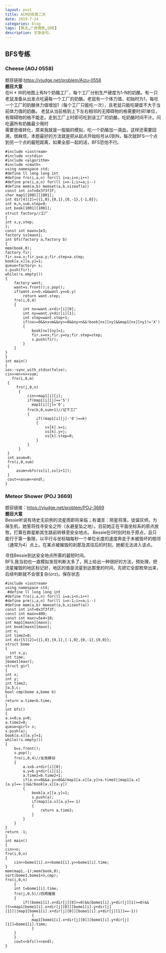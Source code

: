 ```yaml
---
layout: post
title: ACM训练第二天
date: 2019-7-24
categories: blog
tags: [算法,广度搜索,训练]
description: 文章金句。
---
```



## BFS专练

### Cheese (AOJ 0558)
题目链接:<https://vjudge.net/problem/Aizu-0558><br/>
**题目大意**<br/>
在H * W的地图上有N个奶酪工厂，每个工厂分别生产硬度为1-N的奶酪。有一只老鼠准备从出发点吃遍每一个工厂的奶酪。老鼠有一个体力值，初始时为1，每吃一个工厂的奶酪体力值增加1（每个工厂只能吃一次），且老鼠只能吃硬度不大于当前体力值的奶酪。 老鼠从当前格到上下左右相邻的无障碍物的格需要时间1单位，有障碍物的格不能走。走到工厂上时即可吃到该工厂的奶酪，吃奶酪时间不计。问吃遍所有奶酪最少用时<br/>
需要思维转化，原来我就是一股脑的模拟，吃一个奶酪加一滴血，这样还需要回溯，很麻烦，本题最好的方法就是把从起点开始标号从0到N，每次就BFS一个点到另一个点的最短距离，如果全部一起的话，BFS恐怕不行。<br/>

    #include <iostream>
    #include <cstdio>
    #include <algorithm>
    #include <cmath>
    using namespace std;
    #define ll long long int
    #define fro(i,a,n) for(ll i=a;i<n;i++)
    #define pre(i,a,n) for(ll i=n-1;i>=a;i--)
    #define mem(a,b) memset(a,b,sizeof(a))
    const int inf=0x3f3f3f;
    char map1[1001][1001];
    int dir[4][2]={{1,0},{0,1},{0,-1},{-1,0}};
    int m,n,sum,step=0;
    int book[1001][1001];
    struct factory//工厂
    {
    int x,y,step;
    };
    const int maxn=1e3;
    factory ss[maxn];
    int bfs(factory a,factory b)
    {
    mem(book,0);
    factory fir;
    fir.x=a.x;fir.y=a.y;fir.step=a.step;
    book[a.x][a.y]=1;
    queue<factory> s;
    s.push(fir);
    while(!s.empty())
    {
        factory want;
        want=s.front();s.pop();
        if(want.x==b.x&&want.y==b.y)
            return want.step;
        fro(i,0,4)
        {
            int nx=want.x+dir[i][0];
            int ny=want.y+dir[i][1];
            int step=want.step+1;
            if(nx>=0&&nx<m&&ny>=0&&ny<n&&!book[nx][ny]&&map1[nx][ny]!='X')
            {
                book[nx][ny]=1;
                fir.x=nx;fir.y=ny;fir.step=step;
                s.push(fir);
            }
        }
    }
    }
    int main()
    {
    ios::sync_with_stdio(false);
    cin>>m>>n>>sum;
       fro(i,0,m)
     {
         fro(j,0,n)
          {
              cin>>map1[i][j];
              if(map1[i][j]=='S')
                map1[i][j]='0';
              fro(k,0,sum+1)//记下工厂
              {
                  if((map1[i][j]-'0')==k)
                  {
                      ss[k].x=i;
                      ss[k].y=j;
                      ss[k].step=0;
                  }
              }
          }
     }
     int asum=0;
     fro(i,0,sum)
     {
         asum+=bfs(ss[i],ss[i+1]);
     }
     cout<<asum<<endl;
    }

### Meteor Shower (POJ 3669)
题目链接：<https://vjudge.net/problem/POJ-3669><br/>
**题目大意**<br/>
Bessie听说有场史无前例的流星雨即将来临；有谶言：陨星将落，徒留灰烬。为保生机，她誓将找寻安全之所（永避星坠之地）。目前她正在平面坐标系的原点放牧，打算在群星断其生路前转移至安全地点。
Bessie在0时刻时处于原点，且只能行于第一象限，以平行与坐标轴每秒一个单位长度的速度奔走于未被毁坏的相邻（通常为4）点上。在某点被摧毁的刹那及其往后的时刻，她都无法进入该点。

寻找Bessie到达安全地点所需的最短时间。<br/>
BFS,我当初也一直模拟发现判断太多了，网上给出一种很好的方法，预处理，把流星摧毁的地区标记好，地区的值是流星到达那里的时间，先把它全部枚举出来，后续判断就不会很复杂(orz)。保存状态<br>

    #include <iostream>
    using namespace std;
     #define ll long long int
    #define fro(i,a,n) for(ll i=a;i<n;i++)
    #define pre(i,a,n) for(ll i=n-1;i>=a;i--)
    #define mem(a,b) memset(a,b,sizeof(a))
    const int inf=0x3f3f3f;
    const int maxn=400;
    const int maxr=5e4+10;
    int map1[maxn][maxn];
    int book[maxn][maxn];
    int n;
    int time2=0;
    int dir[5][2]={{1,0},{0,1},{-1,0},{0,-1},{0,0}};
    struct bome
    {
      int x,y;
    int time;
    }bome1[maxr];
    struct girl
    {
    int x;
    int y;
    int time2;
    }a,b,c;
    bool cmp(bome a,bome b)
    {
    return a.time<b.time;
    }
    int bfs()
    {
    a.x=0;a.y=0;
    a.time2=0;
    queue<girl> s;
    s.push(a);
    book[a.x][a.y]=1;
    while(!s.empty())
    {
        b=s.front();
        s.pop();
        fro(i,0,4)//女孩移动
        {
            a.x=b.x+dir[i][0];
            a.y=b.y+dir[i][1];
            a.time2=b.time2+1;
            if(a.x>=0&&a.y>=0&&(map1[a.x][a.y]>a.time2||map1[a.x][a.y]==-1)&&!book[a.x][a.y])
            {
                book[a.x][a.y]=1;
                s.push(a);
                if(map1[a.x][a.y]==-1)
                {
                    return a.time2;
                }
            }
        }
    }
    return -1;
    }
    int main()
    {
    cin>>n;
    fro(i,0,n)
    {
        cin>>bome1[i].x>>bome1[i].y>>bome1[i].time;
    }
    mem(map1,-1);mem(book,0);
    sort(bome1,bome1+n,cmp);
    fro(i,0,n)
        {
        int t=bome1[i].time;
        fro(j,0,5)//四周摧毁
        {
            if((bome1[i].x+dir[j][0]>=0)&&(bome1[i].y+dir[j][1]>=0)&&(t<=map1[bome1[i].x+dir[j][0]][bome1[i].y+dir[j][1]]||map1[bome1[i].x+dir[j][0]][bome1[i].y+dir[j][1]]==-1))
                {
                map1[bome1[i].x+dir[j][0]][bome1[i].y+dir[j][1]]=bome1[i].time;
                }
        }
        }
        cout<<bfs()<<endl;
    }











